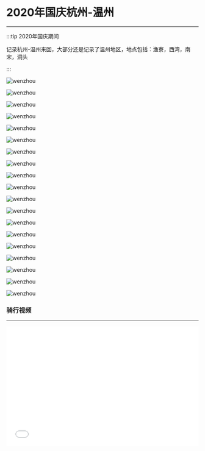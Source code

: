 # 2020年国庆杭州-温州
---

:::tip 2020年国庆期间

记录杭州-温州来回，大部分还是记录了温州地区，地点包括：渔寮，西湾，南宋，洞头

:::

![wenzhou](http://motor.rcer666.cn/wenzhou/001.jpg)

![wenzhou](http://motor.rcer666.cn/wenzhou/002.jpg)

![wenzhou](http://motor.rcer666.cn/wenzhou/003.jpg)

![wenzhou](http://motor.rcer666.cn/wenzhou/004.jpg)

![wenzhou](http://motor.rcer666.cn/wenzhou/005.jpg)

![wenzhou](http://motor.rcer666.cn/wenzhou/006.jpg)

![wenzhou](http://motor.rcer666.cn/wenzhou/007.jpg)

![wenzhou](http://motor.rcer666.cn/wenzhou/008.jpg)

![wenzhou](http://motor.rcer666.cn/wenzhou/009.jpg)

![wenzhou](http://motor.rcer666.cn/wenzhou/010.jpg)

![wenzhou](http://motor.rcer666.cn/wenzhou/011.jpg)

![wenzhou](http://motor.rcer666.cn/wenzhou/012.jpg)

![wenzhou](http://motor.rcer666.cn/wenzhou/013.jpg)

![wenzhou](http://motor.rcer666.cn/wenzhou/014.jpg)

![wenzhou](http://motor.rcer666.cn/wenzhou/015.jpg)

![wenzhou](http://motor.rcer666.cn/wenzhou/016.jpg)

![wenzhou](http://motor.rcer666.cn/wenzhou/017.jpg)

![wenzhou](http://motor.rcer666.cn/wenzhou/018.jpg)

![wenzhou](http://motor.rcer666.cn/wenzhou/019.jpg)

### 骑行视频
---

<div style="position: relative; padding-bottom: 56.25%; padding-top: 30px; height: 0; overflow: hidden;">
    <iframe src="//player.bilibili.com/player.html?aid=287491326&bvid=BV1zf4y1B7P2&cid=244003820&page=1" scrolling="no"
        border="0" frameborder="no" framespacing="0" allowfullscreen="true" style="position: absolute; top:0; left: 0;
        width: 100%; height: 100%;">
    </iframe>
</div>
